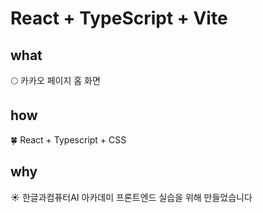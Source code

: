 # React + TypeScript + Vite

## what

🌕 카카오 페이지 홈 화면

## how

🍀 React + Typescript + CSS

## why

☀️ 한글과컴퓨터AI 아카데미 프론트엔드 실습을 위해 만들었습니다
